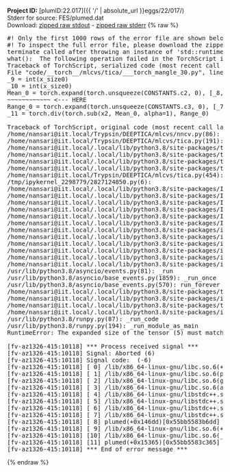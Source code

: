 **Project ID:** [plumID:22.017]({{ '/' | absolute_url }}eggs/22/017/)  
Stderr for source:  FES/plumed.dat   
Download: [zipped raw stdout](plumed.dat.plumed.stdout.txt.zip) - [zipped raw stderr](plumed.dat.plumed.stderr.txt.zip) 
{% raw %}
<pre>
#! Only the first 1000 rows of the error file are shown below
#! To inspect the full error file, please download the zipped raw stderr file above
terminate called after throwing an instance of 'std::runtime_error'
what():  The following operation failed in the TorchScript interpreter.
Traceback of TorchScript, serialized code (most recent call last):
File "code/__torch__/mlcvs/tica/___torch_mangle_30.py", line 30, in forward
_9 = int(x_size0)
_10 = int(x_size0)
Mean_0 = torch.expand(torch.unsqueeze(CONSTANTS.c2, 0), [_8, _10], implicit=False)
~~~~~~~~~~~~ <--- HERE
Range_0 = torch.expand(torch.unsqueeze(CONSTANTS.c3, 0), [_7, _9], implicit=False)
_11 = torch.div(torch.sub(x2, Mean_0, alpha=1), Range_0)

Traceback of TorchScript, original code (most recent call last):
/home/nansari@iit.local/Trypsin/DEEPTICA/mlcvs/nncv.py(86): _normalize
/home/nansari@iit.local/Trypsin/DEEPTICA/mlcvs/tica.py(191): forward
/home/nansari@iit.local/.local/lib/python3.8/site-packages/torch/nn/modules/module.py(534): _slow_forward
/home/nansari@iit.local/.local/lib/python3.8/site-packages/torch/nn/modules/module.py(548): __call__
/home/nansari@iit.local/.local/lib/python3.8/site-packages/torch/jit/__init__.py(1027): trace_module
/home/nansari@iit.local/.local/lib/python3.8/site-packages/torch/jit/__init__.py(873): trace
/home/nansari@iit.local/Trypsin/DEEPTICA/mlcvs/tica.py(454): export
/tmp/ipykernel_2298779/2827124850.py(6): <module>
/home/nansari@iit.local/.local/lib/python3.8/site-packages/IPython/core/interactiveshell.py(3251): run_code
/home/nansari@iit.local/.local/lib/python3.8/site-packages/IPython/core/interactiveshell.py(3191): run_ast_nodes
/home/nansari@iit.local/.local/lib/python3.8/site-packages/IPython/core/interactiveshell.py(3012): run_cell_async
/home/nansari@iit.local/.local/lib/python3.8/site-packages/IPython/core/async_helpers.py(129): _pseudo_sync_runner
/home/nansari@iit.local/.local/lib/python3.8/site-packages/IPython/core/interactiveshell.py(2814): _run_cell
/home/nansari@iit.local/.local/lib/python3.8/site-packages/IPython/core/interactiveshell.py(2768): run_cell
/home/nansari@iit.local/.local/lib/python3.8/site-packages/ipykernel/zmqshell.py(532): run_cell
/home/nansari@iit.local/.local/lib/python3.8/site-packages/ipykernel/ipkernel.py(353): do_execute
/home/nansari@iit.local/.local/lib/python3.8/site-packages/ipykernel/kernelbase.py(652): execute_request
/home/nansari@iit.local/.local/lib/python3.8/site-packages/ipykernel/kernelbase.py(357): dispatch_shell
/home/nansari@iit.local/.local/lib/python3.8/site-packages/ipykernel/kernelbase.py(450): process_one
/home/nansari@iit.local/.local/lib/python3.8/site-packages/ipykernel/kernelbase.py(461): dispatch_queue
/usr/lib/python3.8/asyncio/events.py(81): _run
/usr/lib/python3.8/asyncio/base_events.py(1859): _run_once
/usr/lib/python3.8/asyncio/base_events.py(570): run_forever
/home/nansari@iit.local/.local/lib/python3.8/site-packages/tornado/platform/asyncio.py(199): start
/home/nansari@iit.local/.local/lib/python3.8/site-packages/ipykernel/kernelapp.py(677): start
/home/nansari@iit.local/.local/lib/python3.8/site-packages/traitlets/config/application.py(846): launch_instance
/home/nansari@iit.local/.local/lib/python3.8/site-packages/ipykernel_launcher.py(16): <module>
/usr/lib/python3.8/runpy.py(87): _run_code
/usr/lib/python3.8/runpy.py(194): _run_module_as_main
RuntimeError: The expanded size of the tensor (5) must match the existing size (3) at non-singleton dimension 1.  Target sizes: [18, 5].  Tensor sizes: [1, 3]

[fv-az1326-415:10118] *** Process received signal ***
[fv-az1326-415:10118] Signal: Aborted (6)
[fv-az1326-415:10118] Signal code:  (-6)
[fv-az1326-415:10118] [ 0] /lib/x86_64-linux-gnu/libc.so.6(+0x45330)[0x7f699c845330]
[fv-az1326-415:10118] [ 1] /lib/x86_64-linux-gnu/libc.so.6(pthread_kill+0x11c)[0x7f699c89eb2c]
[fv-az1326-415:10118] [ 2] /lib/x86_64-linux-gnu/libc.so.6(gsignal+0x1e)[0x7f699c84527e]
[fv-az1326-415:10118] [ 3] /lib/x86_64-linux-gnu/libc.so.6(abort+0xdf)[0x7f699c8288ff]
[fv-az1326-415:10118] [ 4] /lib/x86_64-linux-gnu/libstdc++.so.6(+0xa5ff5)[0x7f699cca5ff5]
[fv-az1326-415:10118] [ 5] /lib/x86_64-linux-gnu/libstdc++.so.6(+0xbb0da)[0x7f699ccbb0da]
[fv-az1326-415:10118] [ 6] /lib/x86_64-linux-gnu/libstdc++.so.6(_ZSt10unexpectedv+0x0)[0x7f699cca5a55]
[fv-az1326-415:10118] [ 7] /lib/x86_64-linux-gnu/libstdc++.so.6(+0xa5a6f)[0x7f699cca5a6f]
[fv-az1326-415:10118] [ 8] plumed(+0x146dd)[0x55bb5583b6dd]
[fv-az1326-415:10118] [ 9] /lib/x86_64-linux-gnu/libc.so.6(+0x2a1ca)[0x7f699c82a1ca]
[fv-az1326-415:10118] [10] /lib/x86_64-linux-gnu/libc.so.6(__libc_start_main+0x8b)[0x7f699c82a28b]
[fv-az1326-415:10118] [11] plumed(+0x15365)[0x55bb5583c365]
[fv-az1326-415:10118] *** End of error message ***
</pre>
{% endraw %}
